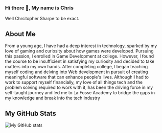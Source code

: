 ### Hi there 👋, My name is Chris
Well Chrsitopher Sharpe to be exact. 

## About Me
From a young age, I have had a deep interest in technology, sparked by my love of gaming and curiosity about how games were developed. Pursuing this passion, I enrolled in Game Development at college. However, I found the course to be insufficient in satisfying my curiosity and decided to take matters into my own hands.
After completing college, I began teaching myself coding and delving into Web development in pursuit of creating meaningful software that can enhance people's lives. Although I had to work to support myself financially, my love of all things tech and the problem solving required to work with it, has been the driving force in my self-taught journey and led me to La Fosse Academy to bridge the gaps in my knowledge and break into the tech industry


## My GitHub Stats

![My GitHub stats](https://github-readme-stats.vercel.app/api?username=CingSharped&show_icons=true&theme=buefy)

<!--
**CingSharped/CingSharped** is a ✨ _special_ ✨ repository because its `README.md` (this file) appears on your GitHub profile.

Here are some ideas to get you started:

- 🔭 I’m currently working on ...
- 🌱 I’m currently learning ...
- 👯 I’m looking to collaborate on ...
- 🤔 I’m looking for help with ...
- 💬 Ask me about ...
- 📫 How to reach me: ...
- 😄 Pronouns: ...
- ⚡ Fun fact: ...
-->
